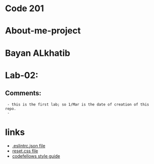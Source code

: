 # Code 201
# About-me-project
# Bayan ALkhatib
# Lab-02:
## Comments:
     - this is the first lab; so 1/Mar is the date of creation of this repo.
     - 
# links 
  - [.eslintrc.json file](https://github.com/LTUC/amman-201d18/blob/main/class-02/demo/.eslintrc.json)
  - [reset.css file](https://meyerweb.com/eric/tools/css/reset/)
  - [codefellows style guide](https://codefellows.github.io/code-201-guide/curriculum/class-02/project_setup)


